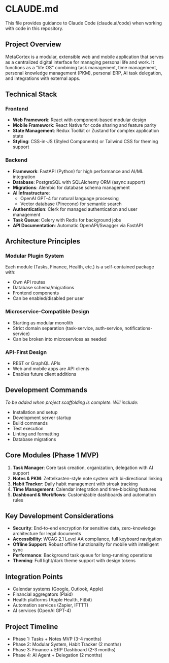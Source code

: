 # CLAUDE.md

This file provides guidance to Claude Code (claude.ai/code) when working with code in this repository.

## Project Overview

MetaCortex is a modular, extensible web and mobile application that serves as a centralized digital interface for managing personal life and work. It functions as a "life OS" combining task management, time management, personal knowledge management (PKM), personal ERP, AI task delegation, and integrations with external apps.

## Technical Stack

### Frontend
- **Web Framework**: React with component-based modular design
- **Mobile Framework**: React Native for code sharing and feature parity
- **State Management**: Redux Toolkit or Zustand for complex application state
- **Styling**: CSS-in-JS (Styled Components) or Tailwind CSS for theming support

### Backend
- **Framework**: FastAPI (Python) for high performance and AI/ML integration
- **Database**: PostgreSQL with SQLAlchemy ORM (async support)
- **Migrations**: Alembic for database schema management
- **AI Infrastructure**: 
  - OpenAI GPT-4 for natural language processing
  - Vector database (Pinecone) for semantic search
- **Authentication**: Clerk for managed authentication and user management
- **Task Queue**: Celery with Redis for background jobs
- **API Documentation**: Automatic OpenAPI/Swagger via FastAPI

## Architecture Principles

### Modular Plugin System
Each module (Tasks, Finance, Health, etc.) is a self-contained package with:
- Own API routes
- Database schema/migrations
- Frontend components
- Can be enabled/disabled per user

### Microservice-Compatible Design
- Starting as modular monolith
- Strict domain separation (task-service, auth-service, notifications-service)
- Can be broken into microservices as needed

### API-First Design
- REST or GraphQL APIs
- Web and mobile apps are API clients
- Enables future client additions

## Development Commands

*To be added when project scaffolding is complete. Will include:*
- Installation and setup
- Development server startup
- Build commands
- Test execution
- Linting and formatting
- Database migrations

## Core Modules (Phase 1 MVP)

1. **Task Manager**: Core task creation, organization, delegation with AI support
2. **Notes & PKM**: Zettelkasten-style note system with bi-directional linking
3. **Habit Tracker**: Daily habit management with streak tracking
4. **Time Management**: Calendar integration and time-blocking features
5. **Dashboard & Workflows**: Customizable dashboards and automation rules

## Key Development Considerations

- **Security**: End-to-end encryption for sensitive data, zero-knowledge architecture for legal documents
- **Accessibility**: WCAG 2.1 Level AA compliance, full keyboard navigation
- **Offline Support**: Robust offline functionality for mobile with intelligent sync
- **Performance**: Background task queue for long-running operations
- **Theming**: Full light/dark theme support with design tokens

## Integration Points

- Calendar systems (Google, Outlook, Apple)
- Financial aggregators (Plaid)
- Health platforms (Apple Health, Fitbit)
- Automation services (Zapier, IFTTT)
- AI services (OpenAI GPT-4)

## Project Timeline

- Phase 1: Tasks + Notes MVP (3-4 months)
- Phase 2: Modular System, Habit Tracker (2 months)
- Phase 3: Finance + ERP Dashboard (2-3 months)
- Phase 4: AI Agent + Delegation (2 months)